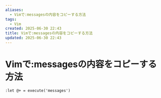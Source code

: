 ```yaml
---
aliases:
  - Vimで:messagesの内容をコピーする方法
tags:
  - Vim
created: 2025-06-30 22:43
title: Vimで:messagesの内容をコピーする方法
updated: 2025-06-30 22:43
---
```


# Vimで:messagesの内容をコピーする方法

```vim
:let @+ = execute('messages')
```

